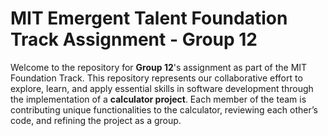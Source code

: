 # MIT Emergent Talent Foundation Track Assignment - Group 12

Welcome to the repository for **Group 12**'s assignment as part of the MIT Foundation
Track. This repository represents our collaborative effort to explore, learn, and
apply essential skills in software development through the implementation of a
**calculator project**. Each member of the team is contributing unique functionalities
to the calculator, reviewing each other’s code, and refining the project as a group.
